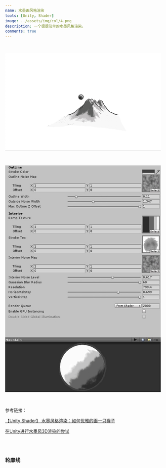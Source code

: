 ```yaml
---
name: 水墨画风格渲染
tools: [Unity, Shader]
image: ../assets/img/col/4.png
description: 一个很很简单的水墨风格渲染。
comments: true
---
```


<br/>

![avatar](../assets/img/col/5.gif)

<br/>

![avatar](../assets/img/col/6.jpeg)

<br/>

参考链接：

[【Unity Shader】 水墨风格渲染：如何优雅的画一只猴子](https://zhuanlan.zhihu.com/p/63893540)

[在Unity进行水墨风3D渲染的尝试](https://zhuanlan.zhihu.com/p/25346977)

<br/>

<br/>

### 轮廓线

